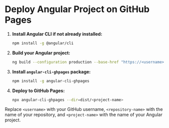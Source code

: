 # Deploy Angular Project on GitHub Pages

1. **Install Angular CLI if not already installed:**
   ```bash
   npm install -g @angular/cli
   ```

2. **Build your Angular project:**
   ```bash
   ng build --configuration production --base-href "https://<username>.github.io/<repository-name>/"
   ```

3. **Install `angular-cli-ghpages` package:**
   ```bash
   npm install -g angular-cli-ghpages
   ```

4. **Deploy to GitHub Pages:**
   ```bash
   npx angular-cli-ghpages --dir=dist/<project-name>
   ```

Replace `<username>` with your GitHub username, `<repository-name>` with the name of your repository, and `<project-name>` with the name of your Angular project.
